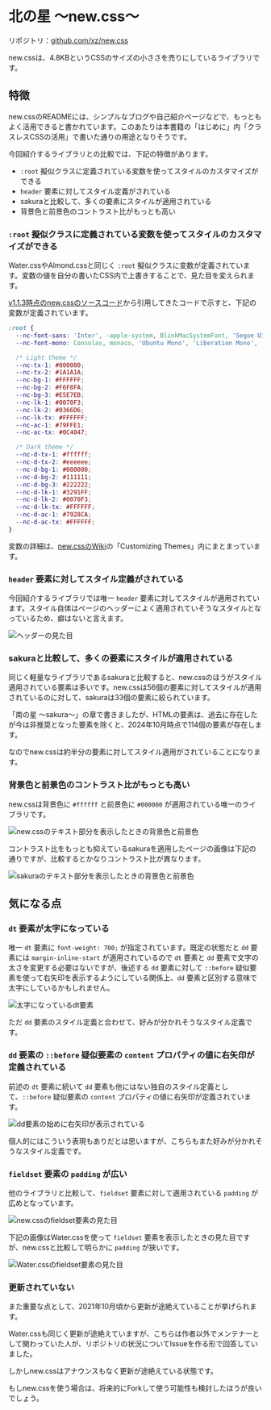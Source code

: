 # 北の星 ～new.css～

リポジトリ：[github.com/xz/new.css](https://github.com/xz/new.css)

new.cssは、4.8KBというCSSのサイズの小ささを売りにしているライブラリです。

## 特徴

new.cssのREADMEには、シンプルなブログや自己紹介ページなどで、もっともよく活用できると書かれています。このあたりは本書籍の「はじめに」内「クラスレスCSSの活用」で書いた通りの用途となりそうです。

今回紹介するライブラリとの比較では、下記の特徴があります。

- `:root` 擬似クラスに定義されている変数を使ってスタイルのカスタマイズができる
- `header` 要素に対してスタイル定義がされている
- sakuraと比較して、多くの要素にスタイルが適用されている
- 背景色と前景色のコントラスト比がもっとも高い

### `:root` 擬似クラスに定義されている変数を使ってスタイルのカスタマイズができる

Water.cssやAlmond.cssと同じく `:root` 擬似クラスに変数が定義されています。変数の値を自分の書いたCSS内で上書きすることで、見た目を変えられます。

[v1.1.3時点のnew.cssのソースコード](https://github.com/xz/new.css/blob/v1.1.3/new.css)から引用してきたコードで示すと、下記の変数が定義されています。

```css
:root {
  --nc-font-sans: 'Inter', -apple-system, BlinkMacSystemFont, 'Segoe UI', Roboto, Oxygen, Ubuntu, Cantarell, 'Open Sans', 'Helvetica Neue', sans-serif, "Apple Color Emoji", "Segoe UI Emoji", "Segoe UI Symbol";
  --nc-font-mono: Consolas, monaco, 'Ubuntu Mono', 'Liberation Mono', 'Courier New', Courier, monospace;

  /* Light theme */
  --nc-tx-1: #000000;
  --nc-tx-2: #1A1A1A;
  --nc-bg-1: #FFFFFF;
  --nc-bg-2: #F6F8FA;
  --nc-bg-3: #E5E7EB;
  --nc-lk-1: #0070F3;
  --nc-lk-2: #0366D6;
  --nc-lk-tx: #FFFFFF;
  --nc-ac-1: #79FFE1;
  --nc-ac-tx: #0C4047;

  /* Dark theme */
  --nc-d-tx-1: #ffffff;
  --nc-d-tx-2: #eeeeee;
  --nc-d-bg-1: #000000;
  --nc-d-bg-2: #111111;
  --nc-d-bg-3: #222222;
  --nc-d-lk-1: #3291FF;
  --nc-d-lk-2: #0070F3;
  --nc-d-lk-tx: #FFFFFF;
  --nc-d-ac-1: #7928CA;
  --nc-d-ac-tx: #FFFFFF;
}
```

変数の詳細は、[new.cssのWiki](https://github.com/xz/new.css/wiki/Customizing-Themes)の「Customizing Themes」内にまとまっています。

### `header` 要素に対してスタイル定義がされている

今回紹介するライブラリでは唯一 `header` 要素に対してスタイルが適用されています。スタイル自体はページのヘッダーによく適用されていそうなスタイルとなっているため、癖はないと言えます。

![ヘッダーの見た目](./images/north/header.png)

### sakuraと比較して、多くの要素にスタイルが適用されている

同じく軽量なライブラリであるsakuraと比較すると、new.cssのほうがスタイル適用されている要素は多いです。new.cssは56個の要素に対してスタイルが適用されているのに対して、sakuraは33個の要素に絞られています。

「南の星 ～sakura～」の章で書きましたが、HTMLの要素は、過去に存在したが今は非推奨となった要素を除くと、2024年10月時点で114個の要素が存在します。

なのでnew.cssは約半分の要素に対してスタイル適用がされていることになります。

### 背景色と前景色のコントラスト比がもっとも高い

new.cssは背景色に `#ffffff` と前景色に `#000000` が適用されている唯一のライブラリです。

![new.cssのテキスト部分を表示したときの背景色と前景色](./images/north/north_contrast.png)

コントラスト比をもっとも抑えているsakuraを適用したページの画像は下記の通りですが、比較するとかなりコントラスト比が異なります。

![sakuraのテキスト部分を表示したときの背景色と前景色](./images/north/sakura_contrast.png)

## 気になる点

### `dt` 要素が太字になっている

唯一 `dt` 要素に `font-weight: 700;` が指定されています。既定の状態だと `dd` 要素には `margin-inline-start` が適用されているので `dt` 要素と `dd` 要素で文字の太さを変更する必要はないですが、後述する `dd` 要素に対して `::before` 疑似要素を使って右矢印を表示するようにしている関係上、`dd` 要素と区別する意味で太字にしているかもしれません。

![太字になっているdt要素](./images/north/dt_dd.png)

ただ `dd` 要素のスタイル定義と合わせて、好みが分かれそうなスタイル定義です。

### `dd` 要素の `::before` 疑似要素の `content` プロパティの値に右矢印が定義されている

前述の `dt` 要素に続いて `dd` 要素も他にはない独自のスタイル定義として、`::before` 疑似要素の `content` プロパティの値に右矢印が定義されています。

![dd要素の始めに右矢印が表示されている](./images/north/dt_dd.png)

個人的にはこういう表現もありだとは思いますが、こちらもまた好みが分かれそうなスタイル定義です。

### `fieldset` 要素の `padding` が広い

他のライブラリと比較して、`fieldset` 要素に対して適用されている `padding` が広めとなっています。

![new.cssのfieldset要素の見た目](./images/north/fieldset.png)

下記の画像はWater.cssを使って `fieldset` 要素を表示したときの見た目ですが、new.cssと比較して明らかに `padding` が狭いです。

![Water.cssのfieldset要素の見た目](./images/north/water_css_fieldset.png)

### 更新されていない

また重要な点として、2021年10月頃から更新が途絶えていることが挙げられます。

Water.cssも同じく更新が途絶えていますが、こちらは作者以外でメンテナーとして関わっていた人が、リポジトリの状況についてIssueを作る形で回答していました。

しかしnew.cssはアナウンスもなく更新が途絶えている状態です。

もしnew.cssを使う場合は、将来的にForkして使う可能性も検討したほうが良いでしょう。
